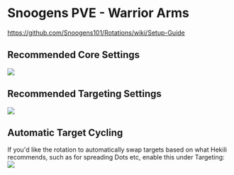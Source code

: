 # Snoogens PVE - Warrior Arms  
https://github.com/Snoogens101/Rotations/wiki/Setup-Guide  
## Recommended Core Settings  
![](https://i.imgur.com/wPPCltn.png)   

## Recommended Targeting Settings  
![](https://i.imgur.com/NyG4Wmr.png)  

## Automatic Target Cycling  
If you'd like the rotation to automatically swap targets based on what Hekili recommends, such as for spreading Dots etc, enable this under Targeting:  
![](https://i.imgur.com/1rDyIp7.png)  